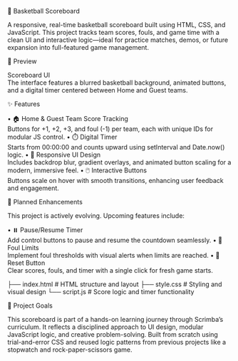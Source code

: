 🏀 Basketball Scoreboard

A responsive, real-time basketball scoreboard built using HTML, CSS, and JavaScript. This project tracks team scores, fouls, and game time with a clean UI and interactive logic—ideal for practice matches, demos, or future expansion into full-featured game management.

📸 Preview

Scoreboard UI  
The interface features a blurred basketball background, animated buttons, and a digital timer centered between Home and Guest teams.

✨ Features

•  🏠 Home & Guest Team Score Tracking  
Buttons for +1, +2, +3, and foul (-1) per team, each with unique IDs for modular JS control.
•  ⏱️ Digital Timer  
Starts from 00:00:00 and counts upward using setInterval and Date.now() logic.
•  🎨 Responsive UI Design  
Includes backdrop blur, gradient overlays, and animated button scaling for a modern, immersive feel.
•  🖱️ Interactive Buttons  
Buttons scale on hover with smooth transitions, enhancing user feedback and engagement.

🚧 Planned Enhancements

This project is actively evolving. Upcoming features include:

•  ⏸️ Pause/Resume Timer  
Add control buttons to pause and resume the countdown seamlessly.
•  🚫 Foul Limits  
Implement foul thresholds with visual alerts when limits are reached.
•  🔄 Reset Button  
Clear scores, fouls, and timer with a single click for fresh game starts.

├── index.html       # HTML structure and layout
├── style.css        # Styling and visual design
└── script.js        # Score logic and timer functionality

🎯 Project Goals

This scoreboard is part of a hands-on learning journey through Scrimba’s curriculum. It reflects a disciplined approach to UI design, modular JavaScript logic, and creative problem-solving. Built from scratch using trial-and-error CSS and reused logic patterns from previous projects like a stopwatch and rock-paper-scissors game.
